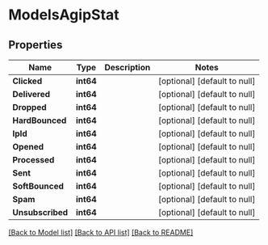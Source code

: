 # ModelsAgipStat

## Properties
Name | Type | Description | Notes
------------ | ------------- | ------------- | -------------
**Clicked** | **int64** |  | [optional] [default to null]
**Delivered** | **int64** |  | [optional] [default to null]
**Dropped** | **int64** |  | [optional] [default to null]
**HardBounced** | **int64** |  | [optional] [default to null]
**IpId** | **int64** |  | [optional] [default to null]
**Opened** | **int64** |  | [optional] [default to null]
**Processed** | **int64** |  | [optional] [default to null]
**Sent** | **int64** |  | [optional] [default to null]
**SoftBounced** | **int64** |  | [optional] [default to null]
**Spam** | **int64** |  | [optional] [default to null]
**Unsubscribed** | **int64** |  | [optional] [default to null]

[[Back to Model list]](../README.md#documentation-for-models) [[Back to API list]](../README.md#documentation-for-api-endpoints) [[Back to README]](../README.md)


